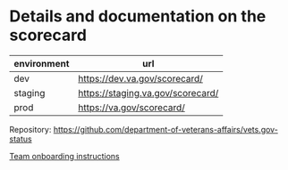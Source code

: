 # Details and documentation on the scorecard

|environment|url|
|---|---|
|dev|https://dev.va.gov/scorecard/|
|staging|https://staging.va.gov/scorecard/|
|prod|https://va.gov/scorecard/|

Repository: https://github.com/department-of-veterans-affairs/vets.gov-status

[Team onboarding instructions](onboarding.md)
